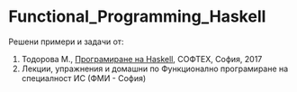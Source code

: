 # Functional_Programming_Haskell

Решени примери и задачи от:
1) Тодорова М., [Програмиране на Haskell](https://goodboox.bg/index.php?route=product/product&product_id=452), СОФТЕХ, София, 2017
2) Лекции, упражнения и домашни по Функционално програмиране на специалност ИС (ФМИ - София)
